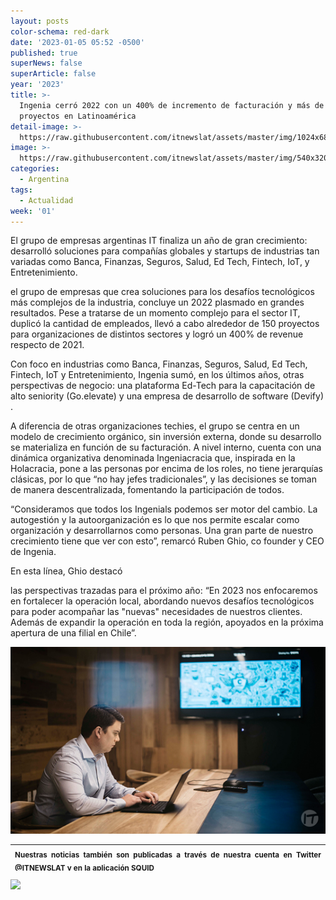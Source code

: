 ```yaml
---
layout: posts
color-schema: red-dark
date: '2023-01-05 05:52 -0500'
published: true
superNews: false
superArticle: false
year: '2023'
title: >-
  Ingenia cerró 2022 con un 400% de incremento de facturación y más de 150
  proyectos en Latinoamérica 
detail-image: >-
  https://raw.githubusercontent.com/itnewslat/assets/master/img/1024x680/Ejecutivo-Trabajando-g.jpg
image: >-
  https://raw.githubusercontent.com/itnewslat/assets/master/img/540x320/Ejecutivo-Trabajando-p.jpg
categories:
  - Argentina
tags:
  - Actualidad
week: '01'
---
```

El grupo de empresas argentinas IT finaliza un año de gran crecimiento: desarrolló soluciones para compañías globales y startups de
 industrias tan variadas como Banca, Finanzas, Seguros, Salud, Ed Tech, Fintech, IoT,  y Entretenimiento. 

el grupo de empresas que crea soluciones para los desafíos tecnológicos más complejos de la industria,
concluye un 2022 plasmado en grandes resultados. Pese a tratarse de un momento complejo para el sector IT, duplicó la cantidad
 de empleados, llevó a cabo alrededor de 150 proyectos para organizaciones de distintos sectores y logró un 400% de revenue respecto de 2021.  

Con foco en industrias como Banca, Finanzas, Seguros, Salud, Ed Tech, Fintech, IoT y Entretenimiento, Ingenia sumó, en los últimos años, otras
 perspectivas de negocio: una plataforma Ed-Tech para la capacitación de alto seniority (Go.elevate) y una empresa de desarrollo de software (Devify) . 

A diferencia de otras organizaciones techies, el grupo se centra en un modelo de crecimiento orgánico, sin inversión externa, donde
su desarrollo se materializa en función de su facturación. A nivel interno, cuenta con una dinámica organizativa
denominada Ingeniacracia que, inspirada en la Holacracia, pone a las personas por encima de los roles, no tiene jerarquías clásicas, por lo que
“no hay jefes tradicionales”, y las decisiones se toman de manera descentralizada, fomentando la participación de todos. 

“Consideramos que todos los Ingenials podemos ser motor del cambio. La autogestión y la autoorganización es lo que nos permite escalar como
 organización y desarrollarnos como personas. Una gran parte de nuestro crecimiento tiene que ver con esto”,
remarcó
Ruben Ghio, co founder y CEO de Ingenia. 


En esta línea, Ghio
destacó

las perspectivas trazadas para el próximo año:
“En 2023 nos enfocaremos en fortalecer la operación local, abordando nuevos desafíos tecnológicos para poder acompañar las "nuevas" necesidades de nuestros clientes. Además de expandir la operación en toda la región, apoyados en la próxima
 apertura de una filial en Chile”. 

![](https://raw.githubusercontent.com/itnewslat/assets/master/img/540x320/Ejecutivo-Trabajando-p.jpg)

<table style="height: 42px;" width="569">
<tbody>
<tr>
<td style="text-align: justify;"><sub><strong>Nuestras noticias también son publicadas a través de nuestra cuenta en Twitter <a href="https://twitter.com/itnewslat?lang=es">@ITNEWSLAT</a> y en la aplicación <a href="https://squidapp.co/en/">SQUID</a></strong></sub></td>
</tr>
</tbody>
</table>

<img src="https://tracker.metricool.com/c3po.jpg?hash=56f88a41e39ab42c063cc51676587a04"/>